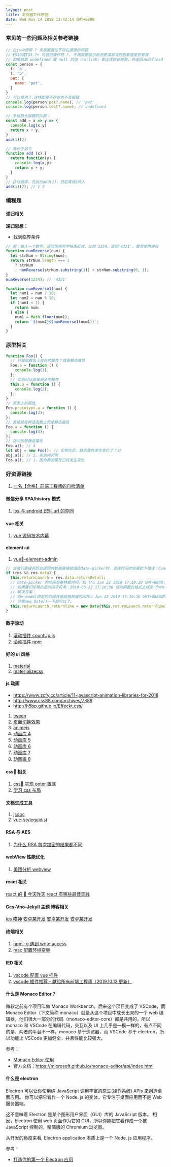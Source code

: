 ```yaml
---
layout: post
title: 浏览器工作原理
date: Wed Nov 14 2018 13:42:14 GMT+0800
---
```


### 常见的一些问题及相关参考链接

#### 

```js
// 在js中使用 ? 来规避属性不存在报错的问题
// ES10或TS3.7+ 可选链操作符 ?. 不再需要显示检测更深层次的嵌套值是否有效
// 如果获取 undefined 或 null 的值（nullish）表达式将会短路，并返回undefined
const person = {
  f: 'a',
  l: 'b',
  pet: {
    name: 'pet',
  }
}
// 可以使用？,这样即使不存在也不会报错
console.log(person.pet?.name); // 'pet'
console.log(person.test?.name); // undefined

// 多级箭头函数的问题：
const add = x => y => {
  console.log(x,y)
  return x + y;
}
add(1)(2)

// 等价于如下
function add (x) {
  return function(y) {
    console.log(x,y)
    return x + y;
  }
}
// 执行顺序，先执行add(1)，然后等待2传入
add(1)(2); // 1 2
```

### 编程题

#### 递归相关

**递归思想：**

- 找到临界条件

```js
// 题：输入一个数字，返回倒序的字符串形式，比如 1234，返回'4321'，要求使用递归
function numReverse(num) {
  let strNum = String(num);
  return strNum.length === 1
    ? strNum
    : numReverse(strNum.substring(1)) + strNum.substring(0, 1);
}
numReverse(1234); // '4321'

function numReverse1(num) {
  let num1 = num / 10;
  let num2 = num % 10;
  if (num1 < 1) {
    return num;
  } else {
    num1 = Math.floor(num1);
    return `${num2}${numReverse1(num1)}`;
  }
}
```

### 原型相关

```js
function Foo() {
  // 只是函数名上挂在的属性？就是静态属性
  Foo.a = function () {
    console.log(1);
  };
  // 实例可以直接继承的属性
  this.a = function () {
    console.log(2);
  };
}
// 原型上的属性
Foo.prototype.a = function () {
  console.log(3);
};
// 直接挂在构造函数上的是静态属性
Foo.a = function () {
  console.log(4);
};
// 访问的是静态属性
Foo.a(); // 4
let obj = new Foo(); // 实例化后，静态属性发生变化了？对
obj.a(); // 2，先访问实例
Foo.a(); // 1，因为静态属性已经发生变化
```

### 好资源链接

1. [一名【合格】前端工程师的自检清单](https://juejin.im/post/5cc1da82f265da036023b628?utm_source=gold_browser_extension)

#### 微信分享 SPA/history 模式

1. [ios 与 android 识别 url 的异同](https://github.com/yongheng2016/blog/issues/78)

#### vue 相关

1. [vue 源码技术内幕](http://hcysun.me/vue-design/)

#### element-ui

1. [vue-element-admin](https://panjiachen.github.io/vue-element-admin-site/zh/guide/#%E5%8A%9F%E8%83%BD)

```js
// 当我们直接将后台返回的数据直接赋值给date-picker时，选择时间时会报如下错误：Cannot read property 'getHours' of undefined
if (res && res.data) {
  this.returnLaunch = res.data.returnDetail;
  // date-picker 的时间是格林威时间，如 Thu Jun 22 2019 17:10:30 GMT+0800，
  // 如果我们却用的是时间字符串：2019-06-22 17:10:30 或时间戳的格式去绑定 date-picker，会报Cannot read property 'getHours' of undefined
  // 解决方案：
  // 将v-model绑定的时间转换成格林威时间Thu Jun 22 2019 17:10:30 GMT+0800即可！转换很简单，
  // 只需new Date()一下就可以了。
  this.returnLaunch.returnTime = new Date(this.returnLaunch.returnTime);
}
```

#### 数字滚动

1. [滚动插件 countUp.js](https://inorganik.github.io/countUp.js/)
2. [滚动插件 npm](https://npm.taobao.org/package/countup.js)

#### 好的 ui 风格

1. [material](https://material.io/)
2. [materializecss](https://materializecss.com/buttons.html)

#### js 动画

- https://www.zcfy.cc/article/11-javascript-animation-libraries-for-2018
- http://www.css88.com/archives/7389
- http://h5bp.github.io/Effeckt.css/

1. [tween](https://www.tweenmax.com.cn/about/)
2. [页面切换效果](http://www.yyyweb.com/demo/page-transitions/)
3. [animejs](http://animejs.com/)
4. [动画库 4](https://www.lottiefiles.com/)
5. [动画库 5](https://daneden.github.io/animate.css/)
6. [动画库 6](http://animejs.com/)
7. [动画库 7](http://animejs.com/)
8. [动画库 8](http://animejs.com/)

#### css 相关

1. [css 实现 ooter 置底](http://liaokeyu.com/%E6%8A%80%E6%9C%AF/2017/01/06/%E8%AF%91-CSS%E4%BA%94%E7%A7%8D%E6%96%B9%E5%BC%8F%E5%AE%9E%E7%8E%B0Footer%E7%BD%AE%E5%BA%95.html)
2. [学习 css 布局](http://zh.learnlayout.com/inline-block.html)

#### 文档生成工具

1. [jsdoc](http://www.css88.com/doc/jsdoc/index.html)
2. [vue-styleguidist](https://github.com/vue-styleguidist/vue-styleguidist)

#### RSA 与 AES

1. [为什么 RSA 每次加密的结果都不同](https://blog.csdn.net/guyongqiangx/article/details/74930951)

#### webView 性能优化

1. [美团分析 webview](https://tech.meituan.com/WebViewPerf.html)

#### react 相关

[react 的  今天昨天](https://juejin.im/post/5be90d825188254b0917f180)
[react 有哪些最佳实践](https://www.zhihu.com/question/36516604)

#### Gcs-Vno-Jekyll 主题 博客相关

[ios 喵神](https://onevcat.com/#blog)
[安卓某开发](http://www.gcssloop.com/#blog)
[安卓某开发](http://www.gcssloop.com/#blog)
[安卓某开发](http://www.gcssloop.com/#blog)

#### 终端相关

1. [npm -g 遇到 write access](https://www.jianshu.com/p/31744aa44824)
2. [mac 配置环境变量](https://www.jianshu.com/p/acb1f062a925)

#### IED 相关

1. [vscode 配置 vue 插件](https://juejin.im/post/5a08d1d6f265da430f31950e)
2. [vscode 插件推荐 - 献给所有前端工程师（2019.10.12 更新）](https://segmentfault.com/a/1190000006697219)

#### 什么是 Monaco Editor？

微软之前有个项目叫做 Monaco Workbench，后来这个项目变成了 VSCode，而 Monaco Editor（下文简称 monaco）就是从这个项目中成长出来的一个 web 编辑器，他们很大一部分的代码（monaco-editor-core）都是共用的，所以 monaco 和 VSCode 在编辑代码，交互以及 UI 上几乎是一摸一样的，有点不同的是，两者的平台不一样，monaco 基于浏览器，而 VSCode 基于 electron，所以功能上 VSCode 更加健全，并且性能比较强大。

参考：

- [Monaco Editor 使用](https://zhuanlan.zhihu.com/p/47746336)
- 官方文档：https://microsoft.github.io/monaco-editor/api/index.html

#### 什么是 electron

Electron 可以让你使用纯 JavaScript 调用丰富的原生(操作系统) APIs 来创造桌面应用。 你可以把它看作一个 Node. js 的变体，它专注于桌面应用而不是 Web 服务器端。

这不意味着 Electron 是某个图形用户界面（GUI）库的 JavaScript 版本。 相反，Electron 使用 web 页面作为它的 GUI，所以你能把它看作成一个被 JavaScript 控制的，精简版的 Chromium 浏览器。

从开发的角度来看, Electron application 本质上是一个 Node. js 应用程序。

参考：

- [打造你的第一个 Electron 应用](https://www.electronjs.org/docs/tutorial/first-app)
